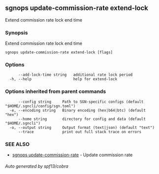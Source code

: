## sgnops update-commission-rate extend-lock

Extend commission rate lock end time

### Synopsis

Extend commission rate lock end time

```
sgnops update-commission-rate extend-lock [flags]
```

### Options

```
      --add-lock-time string   additional rate lock period
  -h, --help                   help for extend-lock
```

### Options inherited from parent commands

```
      --config string     Path to SGN-specific configs (default "$HOME/.sgncli/config/sgn.toml")
  -e, --encoding string   Binary encoding (hex|b64|btc) (default "hex")
      --home string       directory for config and data (default "$HOME/.sgncli")
  -o, --output string     Output format (text|json) (default "text")
      --trace             print out full stack trace on errors
```

### SEE ALSO

* [sgnops update-commission-rate](sgnops_update-commission-rate.md)	 - Update commission rate

###### Auto generated by spf13/cobra
